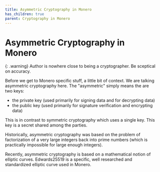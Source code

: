 ```yaml
---
title: Asymmetric Cryptography in Monero
has_children: true
parent: Cryptography in Monero
---
```


# Asymmetric Cryptography in Monero

{: .warning}
Author is nowhere close to being a cryptographer. Be sceptical on accuracy.

Before we get to Monero specific stuff, a little bit of context. We are talking asymmetric cryptography here.
The "asymmetric" simply means the are two keys:

* the private key (used primarily for signing data and for decrypting data)
* the public key (used primarily for signature verification and encrypting data)

This is in contrast to symmetric cryptography which uses a single key. This key is a secret shared among the parties.

Historically, asymmetric cryptography was based on the problem of factorization of a very large integers
back into prime numbers (which is practically impossible for large enough integers).

Recently, asymmetric cryptography is based on a mathematical notion of elliptic curves.
Edwards25519 is a specific, well researched and standardized elliptic curve used in Monero.
